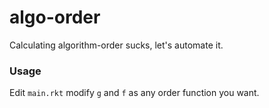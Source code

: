 # algo-order

Calculating algorithm-order sucks, let's automate it.

### Usage

Edit `main.rkt` modify `g` and `f` as any order function you want.
